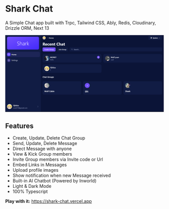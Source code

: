 # Shark Chat

A Simple Chat app built with Trpc, Tailwind CSS, Ably, Redis, Cloudinary, Drizzle ORM, Next 13

![preview](./document/screen_shot.png)

## Features

-   Create, Update, Delete Chat Group
-   Send, Update, Delete Message
-   Direct Message with anyone
-   View & Kick Group members
-   Invite Group members via Invite code or Url
-   Embed Links in Messages
-   Upload profile images
-   Show notification when new Message received
-   Built-in AI Chatbot (Powered by Inworld)
-   Light & Dark Mode
-   100% Typescript

**Play with it:** https://shark-chat.vercel.app

